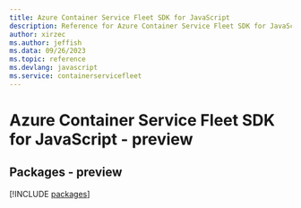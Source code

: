 ```yaml
---
title: Azure Container Service Fleet SDK for JavaScript
description: Reference for Azure Container Service Fleet SDK for JavaScript
author: xirzec
ms.author: jeffish
ms.data: 09/26/2023
ms.topic: reference
ms.devlang: javascript
ms.service: containerservicefleet
---
```

# Azure Container Service Fleet SDK for JavaScript - preview
## Packages - preview
[!INCLUDE [packages](container-service-fleet-index.md)]